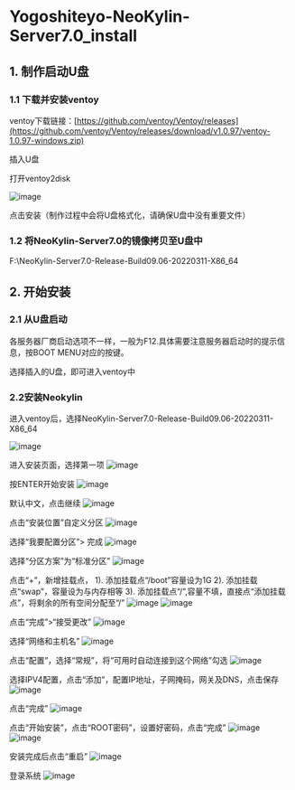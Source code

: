 # Yogoshiteyo-NeoKylin-Server7.0_install
## 1. 制作启动U盘
### 1.1 下载并安装ventoy
ventoy下载链接：[https://github.com/ventoy/Ventoy/releases](https://github.com/ventoy/Ventoy/releases/download/v1.0.97/ventoy-1.0.97-windows.zip)

插入U盘

打开ventoy2disk

![image](https://github.com/Yogoshiteyo/Yogoshiteyo-NeoKylin-Server7.0_install/assets/58699906/b0984ab4-5ac3-452b-a4d3-ad0105f03e14)

点击安装（制作过程中会将U盘格式化，请确保U盘中没有重要文件）

### 1.2 将NeoKylin-Server7.0的镜像拷贝至U盘中
F:\NeoKylin-Server7.0-Release-Build09.06-20220311-X86_64

## 2. 开始安装
### 2.1 从U盘启动
各服务器厂商启动选项不一样，一般为F12.具体需要注意服务器启动时的提示信息，按BOOT MENU对应的按键。

选择插入的U盘，即可进入ventoy中

### 2.2安装Neokylin
进入ventoy后，选择NeoKylin-Server7.0-Release-Build09.06-20220311-X86_64

![image](https://github.com/Yogoshiteyo/Yogoshiteyo-NeoKylin-Server7.0_install/assets/58699906/820c6ede-472f-46e5-a66c-e0b43fae4612)

进入安装页面，选择第一项
![image](https://github.com/Yogoshiteyo/Yogoshiteyo-NeoKylin-Server7.0_install/assets/58699906/7a0f9e4c-6951-4465-89fd-f6d67fe069f5)

按ENTER开始安装
![image](https://github.com/Yogoshiteyo/Yogoshiteyo-NeoKylin-Server7.0_install/assets/58699906/3ee380b0-d1a2-4d5a-a65b-4692c8cfdcd1)

默认中文，点击继续
![image](https://github.com/Yogoshiteyo/Yogoshiteyo-NeoKylin-Server7.0_install/assets/58699906/e1071f7c-3f35-4134-a07c-c208d27edaf4)

点击“安装位置”自定义分区
![image](https://github.com/Yogoshiteyo/Yogoshiteyo-NeoKylin-Server7.0_install/assets/58699906/eabf5426-24fe-4938-9aea-895c4b584ac3)

选择“我要配置分区”> 完成
![image](https://github.com/Yogoshiteyo/Yogoshiteyo-NeoKylin-Server7.0_install/assets/58699906/d4f6113b-6bf5-4a0b-ba51-e653c4f0f0a8)

选择“分区方案”为“标准分区”
![image](https://github.com/Yogoshiteyo/Yogoshiteyo-NeoKylin-Server7.0_install/assets/58699906/c7e1f49d-6347-4c5c-974a-bc5ca951a401)

点击“+”，新增挂载点，
1). 添加挂载点“/boot”容量设为1G
2). 添加挂载点“swap”，容量设为与内存相等
3). 添加挂载点“/”,容量不填，直接点“添加挂载点”，将剩余的所有空间分配至“/”
![image](https://github.com/Yogoshiteyo/Yogoshiteyo-NeoKylin-Server7.0_install/assets/58699906/41bf0f8e-5e6e-4841-a57c-0dd65c1a9085)
![image](https://github.com/Yogoshiteyo/Yogoshiteyo-NeoKylin-Server7.0_install/assets/58699906/67b7e0cf-bd17-4e67-9ed7-8a781f42924e)

点击“完成”>“接受更改”
![image](https://github.com/Yogoshiteyo/Yogoshiteyo-NeoKylin-Server7.0_install/assets/58699906/06eeeb64-626c-4d90-b133-b7038f915718)

选择“网络和主机名”
![image](https://github.com/Yogoshiteyo/Yogoshiteyo-NeoKylin-Server7.0_install/assets/58699906/0248883d-13e2-46f8-9ea6-a04e80fc56ab)

点击“配置”，选择“常规”，将“可用时自动连接到这个网络”勾选
![image](https://github.com/Yogoshiteyo/Yogoshiteyo-NeoKylin-Server7.0_install/assets/58699906/040fbbdc-9758-46c0-ad38-e8d42761bc31)

选择IPV4配置，点击“添加”，配置IP地址，子网掩码，网关及DNS，点击保存
![image](https://github.com/Yogoshiteyo/Yogoshiteyo-NeoKylin-Server7.0_install/assets/58699906/02df8aa6-2cd9-44a5-b36a-30e4be63ed4f)

点击“完成”
![image](https://github.com/Yogoshiteyo/Yogoshiteyo-NeoKylin-Server7.0_install/assets/58699906/2f62e29e-7b74-4364-b044-a1b9c7cbf6f9)

点击“开始安装”，点击“ROOT密码”，设置好密码，点击“完成”
![image](https://github.com/Yogoshiteyo/Yogoshiteyo-NeoKylin-Server7.0_install/assets/58699906/7f543e8b-1c22-4716-b7b9-9c270f946893)
![image](https://github.com/Yogoshiteyo/Yogoshiteyo-NeoKylin-Server7.0_install/assets/58699906/437fc3be-bac2-4123-8f8d-38fed0f9b180)

安装完成后点击“重启”
![image](https://github.com/Yogoshiteyo/Yogoshiteyo-NeoKylin-Server7.0_install/assets/58699906/fce5cbcd-3699-42eb-abac-338cf5624b66)

登录系统
![image](https://github.com/Yogoshiteyo/Yogoshiteyo-NeoKylin-Server7.0_install/assets/58699906/d1990133-c20f-43a5-a1d8-153a59df9f35)

